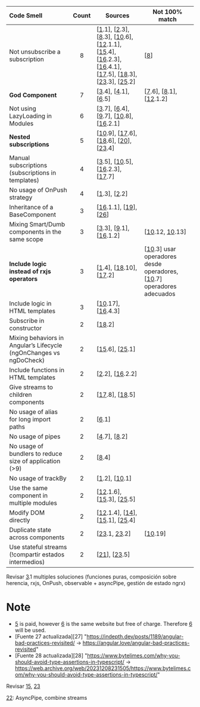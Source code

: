 | Code Smell                                                        | Count| Sources                                                                                                                  | Not 100% match                                                           | 
| :--                                                               | :--: | --                                                                                                                       | ---                                                                      | 
| Not unsubscribe a subscription                                    | 8    | [[1].1], [[2].3], [[8].3], [[10].6], [[12].1.1], [[15].4], [[16].2.3], [[16].4.1], [[17].5], [[18].3], [[23].3], [[25].2]| [[8]]                                                                    | 
| **God Component**                                                 | 7    | [[3].4], [[4].1], [[6].5]                                                                                                | [[7].6], [[8].1], [[12].1.2]                                             | 
| Not using LazyLoading in Modules                                  | 6    | [[3].7], [[6].4], [[9].7], [[10].8], [[16].2.1]                                                                          |                                                                          | 
| **Nested subscriptions**                                          | 5    | [[10].9], [[17].6], [[18].6], [[20]], [[23].4]                                                                           |                                                                          |
| Manual subscriptions (subscriptions in templates)                 | 4    | [[3].5], [[10].5], [[16].2.3], [[17].7]                                                                                  |                                                                          | 
| No usage of OnPush strategy                                       | 4    | [[1].3], [[2].2]                                                                                                         |                                                                          | 
| Inheritance of a BaseComponent                                    | 3    | [[16].1.1], [[19]], [[26]]                                                                                               |                                                                          | 
| Mixing Smart/Dumb components in the same scope                    | 3    | [[3].3], [[9].1], [[16].1.2]                                                                                             | [[10].12, [10].13]                                                       | 
| **Include logic instead of rxjs operators**                       | 3    | [[1].4], [[18].10], [[17].2]                                                                                             | [[10].3] usar operadores desde operadores, [[10].7] operadores adecuados | 
| Include logic in HTML templates                                   | 3    | [[10].17], [[16].4.3]                                                                                                    |                                                                          | 
| Subscribe in constructor                                          | 2    | [[18].2]                                                                                                                 |                                                                          | 
| Mixing behaviors in Angular’s Lifecycle (ngOnChanges vs ngDoCheck)| 2    | [[15].6], [[25].1]                                                                                                       |                                                                          | 
| Include functions in HTML templates                               | 2    | [[2].2], [[16].2.2]                                                                                                      |                                                                          | 
| Give streams to children components                               | 2    | [[17].8], [[18].5]                                                                                                       |                                                                          | 
| No usage of alias for long import paths                           | 2    | [[6].1]                                                                                                                  |                                                                          | 
| No usage of pipes                                                 | 2    | [[4].7], [[8].2]                                                                                                         |                                                                          | 
| No usage of bundlers to reduce size of application (>9)           | 2    | [[8].4]                                                                                                                  |                                                                          | 
| No usage of trackBy                                               | 2    | [[1].2], [[10].1]                                                                                                        |                                                                          | 
| Use the same component in multiple modules                        | 2    | [[12].1.6], [[15].3], [[25].5]                                                                                           |                                                                          | 
| Modify DOM directly                                               | 2    | [[12].1.4], [[14]], [[15].1], [[25].4]                                                                                   |                                                                          | 
| Duplicate state across components                                 | 2    | [[23].1, [23].2]                                                                                                         | [[10].19]                                                                | 
| Use stateful streams (!compartir estados intermedios)             | 2    | [[21]], [[23].5]                                                                                                         |                                                                          | 

Revisar [3].1 multiples soluciones (funciones puras, composición sobre herencia, rxjs, OnPush, observable + asyncPipe, gestión de estado ngrx)

# Note
- [5]([5]) is paid, however [6] is the same website but free of charge. Therefore [6] will be used. 
- [Fuente 27 actualizada][27]  "https://indepth.dev/posts/1189/angular-bad-practices-revisited/ -> https://angular.love/angular-bad-practices-revisited" 
- [Fuente 28 actualizada][28]  "https://www.bytelimes.com/why-you-should-avoid-type-assertions-in-typescript/ -> https://web.archive.org/web/20231208231505/https://www.bytelimes.com/why-you-should-avoid-type-assertions-in-typescript/"

Revisar [15], [23]

[22]: AsyncPipe, combine streams

[1]:https://marcoslooten.com/blog/4-common-angular-mistakes/
[2]:https://alex-klaus.com/angular-code-review/
[3]:https://dev.to/this-is-angular/7-deadly-sins-of-angular-1n2j
[4]:https://codeburst.io/angular-bad-practices-eab0e594ce92
[CP5]:https://devm.io/angular/sngular-codesmell-smell-001
[6]:https://javascript-conference.com/blog/angular-code-smells/
[7]:https://www.codelord.net/2015/09/30/angular-2-preparation-controller-code-smells/
[8]:https://medium.com/codex/avoid-these-bad-practices-when-you-are-an-angular-developer-135323db74c7
[9]:https://angular-enterprise.com/en/ngpost/courses/bad-practices/
[10]:https://www.freecodecamp.org/news/best-practices-for-a-clean-and-performant-angular-application-288e7b39eb6f/
[NR11]:https://thecodebuzz.com/continuous-code-quality-in-angular-7-applications-using-sonar/
[12]:https://www.tatvasoft.com/outsourcing/2021/07/top-angular-developer-pitfalls.html
[NR13]:https://dev.to/thinkster/code-smell-too-many-parameters-435e
[14]:https://rules.sonarsource.com/typescript/RSPEC-6268/
[15]:https://chudovo.com/most-common-angular-mistakes-every-developer-should-avoid/
[16]:https://levelup.gitconnected.com/refactoring-angular-applications-be18a7ee65cb
[17]:https://blog.brecht.io/rxjs-best-practices-in-angular/
[18]:https://www.slideshare.net/slideshow/rxjs-best-bad-practices-for-angular-developers/233392471
[19]:https://danywalls.com/understand-composition-and-inheritance-in-angular
[20]:https://www.thinktecture.com/angular/rxjs-antipattern-1-nested-subs/
[21]:https://www.thinktecture.com/en/angular/rxjs-antipattern-2-state/
[22]:https://www.thinktecture.com/en/angular/rxjs-antipattern-3-async-pipe/
[23]:https://www.sourceallies.com/2020/11/state-management-anti-patterns/
[NU24]:https://medium.com/google-developers/the-single-biggest-angular-and-firebase-code-smell-and-how-to-fix-it-a0d1ef96ca65
[25]:https://medium.com/@OPTASY.com/what-are-the-5-most-common-angular-mistakes-that-developers-make-53f6d7c5bf65
[26]:https://dev.to/this-is-angular/you-dont-want-a-basecomponent-in-your-app-23hn
[NU27]:https://angular.love/angular-bad-practices-revisited 
[NR28]:https://web.archive.org/web/20231208231505/https://www.bytelimes.com/why-you-should-avoid-type-assertions-in-typescript/
